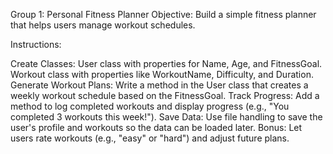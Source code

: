 Group 1: Personal Fitness Planner
Objective: Build a simple fitness planner that helps users manage workout schedules.

Instructions:

Create Classes:
User class with properties for Name, Age, and FitnessGoal.
Workout class with properties like WorkoutName, Difficulty, and Duration.
Generate Workout Plans: Write a method in the User class that creates a weekly workout schedule based on the FitnessGoal.
Track Progress: Add a method to log completed workouts and display progress (e.g., "You completed 3 workouts this week!").
Save Data: Use file handling to save the user's profile and workouts so the data can be loaded later.
Bonus: Let users rate workouts (e.g., "easy" or "hard") and adjust future plans.